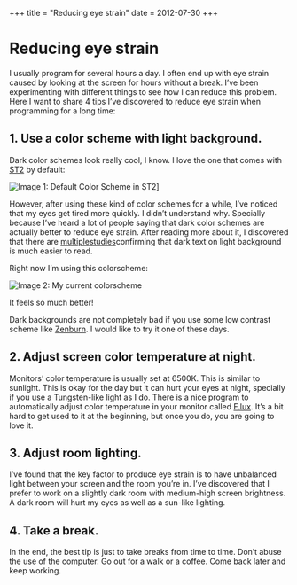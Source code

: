 +++
title = "Reducing eye strain"
date = 2012-07-30
+++

# Reducing eye strain

I usually program for several hours a day. I often end up with eye strain caused by looking at the screen for hours without a break. I’ve been experimenting with different things to see how I can reduce this problem. Here I want to share 4 tips I’ve discovered to reduce eye strain when programming for a long time:

## 1. Use a color scheme with light background.

Dark color schemes look really cool, I know. I love the one that comes with [ST2](http://www.sublimetext.com/) by default:

![Image 1: Default Color Scheme in ST2](/images/reducing-eye-strain/st2-colorscheme.png)]

However, after using these kind of color schemes for a while, I’ve noticed that my eyes get tired more quickly. I didn’t understand why. Specially because I’ve heard a lot of people saying that dark color schemes are actually better to reduce eye strain. After reading more about it, I discovered that there are [multiple](http://sigs.aisnet.org/sighci/bit04/BIT_Hall.pdf)[studies](http://www.laurenscharff.com/research/survreslts.html)confirming that dark text on light background is much easier to read.

Right now I’m using this colorscheme:

![Image 2: My current colorscheme](/images/reducing-eye-strain/ceronman-colorscheme.png)

It feels so much better!

Dark backgrounds are not completely bad if you use some low contrast scheme like [Zenburn](http://slinky.imukuppi.org/zenburnpage/). I would like to try it one of these days.

## 2. Adjust screen color temperature at night.

Monitors’ color temperature is usually set at 6500K. This is similar to sunlight. This is okay for the day but it can hurt your eyes at night, specially if you use a Tungsten-like light as I do. There is a nice program to automatically adjust color temperature in your monitor called [F.lux](http://stereopsis.com/flux/ "F.lux"). It’s a bit hard to get used to it at the beginning, but once you do, you are going to love it.

## 3. Adjust room lighting.

I’ve found that the key factor to produce eye strain is to have unbalanced light between your screen and the room you’re in. I’ve discovered that I prefer to work on a slightly dark room with medium-high screen brightness. A dark room will hurt my eyes as well as a sun-like lighting.

## 4. Take a break.

In the end, the best tip is just to take breaks from time to time. Don’t abuse the use of the computer. Go out for a walk or a coffee. Come back later and keep working.
